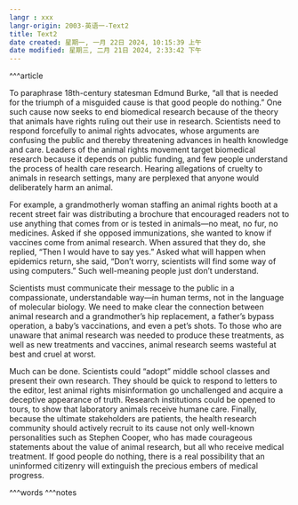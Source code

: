 ```yaml
---
langr : xxx
langr-origin: 2003-英语一-Text2
title: Text2
date created: 星期一, 一月 22日 2024, 10:15:39 上午
date modified: 星期三, 二月 21日 2024, 2:33:42 下午
---
```


^^^article

To paraphrase 18th-century statesman Edmund Burke, “all that is needed for the triumph of a misguided cause is that good people do nothing.” One such cause now seeks to end biomedical research because of the theory that animals have rights ruling out their use in research. Scientists need to respond forcefully to animal rights advocates, whose arguments are confusing the public and thereby threatening advances in health knowledge and care. Leaders of the animal rights movement target biomedical research because it depends on public funding, and few people understand the process of health care research. Hearing allegations of cruelty to animals in research settings, many are perplexed that anyone would deliberately harm an animal.

For example, a grandmotherly woman staffing an animal rights booth at a recent street fair was distributing a brochure that encouraged readers not to use anything that comes from or is tested in animals—no meat, no fur, no medicines. Asked if she opposed immunizations, she wanted to know if vaccines come from animal research. When assured that they do, she replied, “Then I would have to say yes.” Asked what will happen when epidemics return, she said, “Don’t worry, scientists will find some way of using computers.” Such well-meaning people just don’t understand.

Scientists must communicate their message to the public in a compassionate, understandable way—in human terms, not in the language of molecular biology. We need to make clear the connection between animal research and a grandmother’s hip replacement, a father’s bypass operation, a baby’s vaccinations, and even a pet’s shots. To those who are unaware that animal research was needed to produce these treatments, as well as new treatments and vaccines, animal research seems wasteful at best and cruel at worst.

Much can be done. Scientists could “adopt” middle school classes and present their own research. They should be quick to respond to letters to the editor, lest animal rights misinformation go unchallenged and acquire a deceptive appearance of truth. Research institutions could be opened to tours, to show that laboratory animals receive humane care. Finally, because the ultimate stakeholders are patients, the health research community should actively recruit to its cause not only well-known personalities such as Stephen Cooper, who has made courageous statements about the value of animal research, but all who receive medical treatment. If good people do nothing, there is a real possibility that an uninformed citizenry will extinguish the precious embers of medical progress.




^^^words
^^^notes